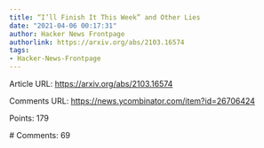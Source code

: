 ```yaml
---
title: “I’ll Finish It This Week” and Other Lies
date: "2021-04-06 00:17:31"
author: Hacker News Frontpage
authorlink: https://arxiv.org/abs/2103.16574
tags:
- Hacker-News-Frontpage
---
```


<p>Article URL: <a href="https://arxiv.org/abs/2103.16574">https://arxiv.org/abs/2103.16574</a></p>
<p>Comments URL: <a href="https://news.ycombinator.com/item?id=26706424">https://news.ycombinator.com/item?id=26706424</a></p>
<p>Points: 179</p>
<p># Comments: 69</p>

